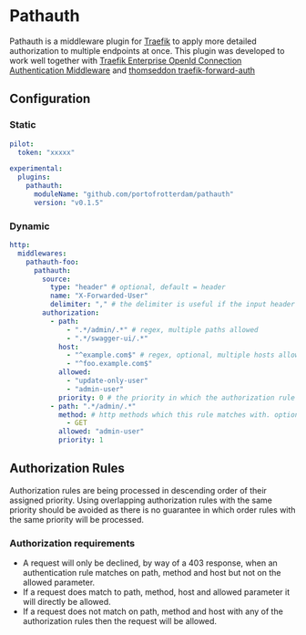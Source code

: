 # Pathauth

Pathauth is a middleware plugin for [Traefik](https://github.com/traefik/traefik) to apply more detailed authorization
to multiple endpoints at once. This plugin was developed to work well together
with [Traefik Enterprise OpenId Connection Authentication Middleware](https://doc.traefik.io/traefik-enterprise/middlewares/oidc)
and [thomseddon traefik-forward-auth](https://github.com/thomseddon/traefik-forward-auth)

## Configuration

### Static

```yaml
pilot:
  token: "xxxxx"

experimental:
  plugins:
    pathauth:
      moduleName: "github.com/portofrotterdam/pathauth"
      version: "v0.1.5"
```

### Dynamic

```yaml
http:
  middlewares:
    pathauth-foo:
      pathauth:
        source:
          type: "header" # optional, default = header
          name: "X-Forwarded-User"
          delimiter: "," # the delimiter is useful if the input header has multiple values, for example roles. We can then check if the request meets any of the values from the headers. optional
        authorization:
          - path:
              - ".*/admin/.*" # regex, multiple paths allowed
              - ".*/swagger-ui/.*"
            host:
              - "^example.com$" # regex, optional, multiple hosts allowed
              - "^foo.example.com$"
            allowed:
              - "update-only-user"
              - "admin-user"
            priority: 0 # the priority in which the authorization rule will be checked. Higher priority will be checked first. optional, default = 0
          - path: ".*/admin/.*"
            method: # http methods which this rule matches with. optional, default = all methods
              - GET
            allowed: "admin-user"
            priority: 1
```

## Authorization Rules

Authorization rules are being processed in descending order of their assigned priority. Using overlapping authorization
rules with the same priority should be avoided as there is no guarantee in which order rules with the same priority will
be processed.

### Authorization requirements

* A request will only be declined, by way of a 403 response, when an authentication rule matches on path, method and
  host but not on the allowed parameter.
* If a request does match to path, method, host and allowed parameter it will directly be allowed.
* If a request does not match on path, method and host with any of the authorization rules then the request will be
  allowed.
